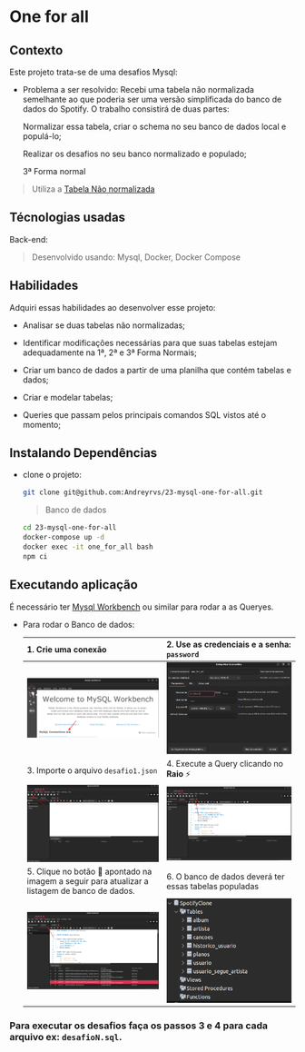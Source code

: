 # One for all

## Contexto

Este projeto trata-se de uma desafios Mysql:

- Problema a ser resolvido:
  Recebi uma tabela não normalizada semelhante ao que poderia ser uma versão simplificada do banco de dados do Spotify. O trabalho consistirá de duas partes:

  Normalizar essa tabela, criar o schema no seu banco de dados local e populá-lo;

  Realizar os desafios no seu banco normalizado e populado;

  3ª Forma normal

> Utiliza a [Tabela Não normalizada](SpotifyClone-Non-NormalizedTable.xlsx)

## Técnologias usadas

Back-end:
> Desenvolvido usando: Mysql, Docker, Docker Compose

## Habilidades

Adquiri essas habilidades ao desenvolver esse projeto:

- Analisar se duas tabelas não normalizadas;

- Identificar modificações necessárias para que suas tabelas estejam adequadamente na 1ª, 2ª e 3ª Forma Normais;

- Criar um banco de dados a partir de uma planilha que contém tabelas e dados;

- Criar e modelar tabelas;

- Queries que passam pelos principais comandos SQL vistos até o momento;

## Instalando Dependências

- clone o projeto:

  ```bash
  git clone git@github.com:Andreyrvs/23-mysql-one-for-all.git
  ```

  > Banco de dados

    ```bash
    cd 23-mysql-one-for-all
    docker-compose up -d
    docker exec -it one_for_all bash
    npm ci
    ```

## Executando aplicação

É necessário ter [Mysql Workbench](https://www.mysql.com/products/workbench/) ou similar para rodar a as Queryes.

- Para rodar o Banco de dados:

  | 1. Crie uma conexão | 2. Use as credenciais e a senha: `password` |
  | ----------- | ----------- |
  | ![Create Connection](./aplicacao-01.png) | ![Setup Credentials](./aplicacao-02.png) |
  | 3. Importe o arquivo `desafio1.json` | 4. Execute a Query clicando no **Raio** :zap: |
  | ![Import the database archive](./aplicacao-03.png) | ![Execute Query](./aplicacao-04.png) |
  | 5. Clique no botão :arrows_counterclockwise: apontado na imagem a seguir para atualizar a listagem de banco de dados. | 6. O banco de dados deverá ter essas tabelas populadas |
  | ![Update database listing](./aplicacao-05.png) | ![Database SpotifyClone](./aplicacao-06.png) |

### Para executar os desafios faça os **passos 3 e 4** para cada arquivo ex: `desafioN.sql`.
